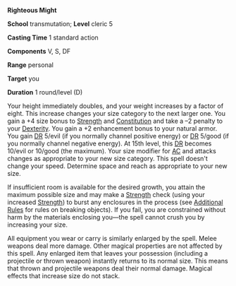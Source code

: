  **Righteous Might**

**School** transmutation; **Level** cleric 5

**Casting Time** 1 standard action

**Components** V, S, DF

**Range** personal

**Target** you

**Duration** 1 round/level (D)

Your height immediately doubles, and your weight increases by a factor of eight. This increase changes your size category to the next larger one. You gain a +4 size bonus to [Strength](../gettingStarted.md#_strength) and [Constitution](../gettingStarted.md#_constitution) and take a –2 penalty to your [Dexterity](../gettingStarted.md#_dexterity). You gain a +2 enhancement bonus to your natural armor. You gain [DR](../glossary.md#_damage-reduction) 5/evil (if you normally channel positive energy) or [DR](../glossary.md#_damage-reduction) 5/good (if you normally channel negative energy). At 15th level, this [DR](../glossary.md#_damage-reduction) becomes 10/evil or 10/good (the maximum). Your size modifier for [AC](../combat.md#_armor-class) and attacks changes as appropriate to your new size category. This spell doesn't change your speed. Determine space and reach as appropriate to your new size.

If insufficient room is available for the desired growth, you attain the maximum possible size and may make a [Strength](../gettingStarted.md#_strength) check (using your increased [Strength](../gettingStarted.md#_strength)) to burst any enclosures in the process (see [Additional Rules](../additionalRules.md) for rules on breaking objects). If you fail, you are constrained without harm by the materials enclosing you—the spell cannot crush you by increasing your size.

All equipment you wear or carry is similarly enlarged by the spell. Melee weapons deal more damage. Other magical properties are not affected by this spell. Any enlarged item that leaves your possession (including a projectile or thrown weapon) instantly returns to its normal size. This means that thrown and projectile weapons deal their normal damage. Magical effects that increase size do not stack.

